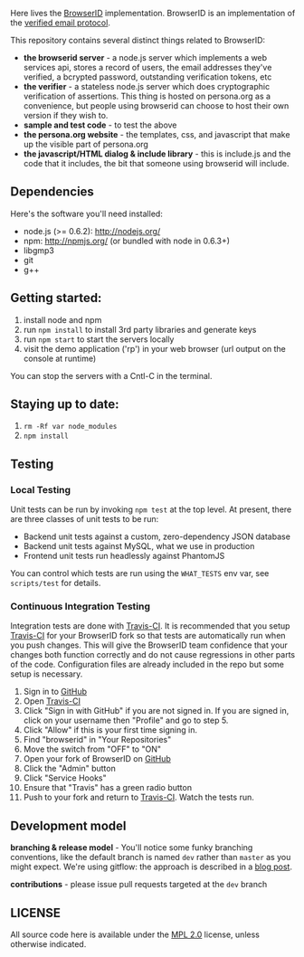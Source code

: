 <!-- This Source Code Form is subject to the terms of the Mozilla Public
   - License, v. 2.0. If a copy of the MPL was not distributed with this
   - file, You can obtain one at http://mozilla.org/MPL/2.0/. -->

Here lives the [BrowserID][] implementation.  BrowserID is an implementation of the
[verified email protocol][VEP].

  [BrowserID]:https://persona.org
  [VEP]:https://wiki.mozilla.org/Labs/Identity/VerifiedEmailProtocol

This repository contains several distinct things related to BrowserID:

  * **the browserid server** - a node.js server which implements a web services api, stores a record of users, the email addresses they've verified, a bcrypted password, outstanding verification tokens, etc
  * **the verifier** - a stateless node.js server which does cryptographic verification of assertions. This thing is hosted on persona.org as a convenience, but people using browserid can choose to host their own version if they wish to.
  * **sample and test code** - to test the above
  * **the persona.org website** - the templates, css, and javascript that make up the visible part of persona.org
  * **the javascript/HTML dialog & include library** - this is include.js and the code that it includes, the bit that someone using browserid will include.

## Dependencies

Here's the software you'll need installed:

* node.js (>= 0.6.2): http://nodejs.org/
* npm: http://npmjs.org/ (or bundled with node in 0.6.3+)
* libgmp3
* git
* g++

## Getting started:

1. install node and npm
3. run `npm install` to install 3rd party libraries and generate keys
3. run `npm start` to start the servers locally
4. visit the demo application ('rp') in your web browser (url output on the console at runtime)

You can stop the servers with a Cntl-C in the terminal.

## Staying up to date:

1. `rm -Rf var node_modules`
2. `npm install`

## Testing

### Local Testing
Unit tests can be run by invoking `npm test` at the top level.  At present,
there are three classes of unit tests to be run:

  * Backend unit tests against a custom, zero-dependency JSON database
  * Backend unit tests against MySQL, what we use in production
  * Frontend unit tests run headlessly against PhantomJS

You can control which tests are run using the `WHAT_TESTS` env var, see
`scripts/test` for details.

### Continuous Integration Testing
Integration tests are done with [Travis-CI][]. It is recommended that you setup [Travis-CI][] for your BrowserID fork so that tests are automatically run when you push changes. This will give the BrowserID team confidence that your changes both function correctly and do not cause regressions in other parts of the code.  Configuration files are already included in the repo but some setup is necessary.

1. Sign in to [GitHub][]
2. Open [Travis-CI][]
3. Click "Sign in with GitHub" if you are not signed in. If you are signed in, click on your username then "Profile" and go to step 5.
4. Click "Allow" if this is your first time signing in.
5. Find "browserid" in "Your Repositories"
6. Move the switch from "OFF" to "ON"
7. Open your fork of BrowserID on [GitHub][]
8. Click the "Admin" button
9. Click "Service Hooks"
10. Ensure that "Travis" has a green radio button
11. Push to your fork and return to [Travis-CI][]. Watch the tests run.

  [Travis-CI]: http://travis-ci.org
  [GitHub]: https://github.com

## Development model

**branching & release model** - You'll notice some funky branching conventions, like the default branch is named `dev` rather than `master` as you might expect.  We're using gitflow: the approach is described in a [blog post](http://lloyd.io/applying-gitflow).

**contributions** - please issue pull requests targeted at the `dev` branch

## LICENSE

All source code here is available under the [MPL 2.0][] license, unless
otherwise indicated.

  [MPL 2.0]: https://mozilla.org/MPL/2.0/

